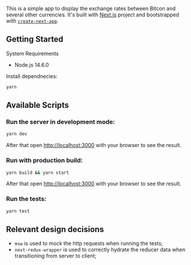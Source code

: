 This is a simple app to display the exchange rates between Bitcon and several other currencies. It's built with [Next.js](https://nextjs.org/) project and bootstrapped with [`create-next-app`](https://github.com/vercel/next.js/tree/canary/packages/create-next-app).

## Getting Started

System Requirements

 - Node.js 14.6.0

Install dependnecies:

```bash
yarn
```
## Available Scripts

### Run the server in development mode:

```bash
yarn dev
```

After that open [http://localhost:3000](http://localhost:3000) with your browser to see the result.

### Run with production build:
```bash
yarn build && yarn start
```

After that open [http://localhost:3000](http://localhost:3000) with your browser to see the result.

### Run the tests:
```bash
yarn test
```

## Relevant design decisions

- `msw` is used to mock the http requests when running the tests;
- `next-redux-wrapper` is used to correctly hydrate the reducer data when transitioning from server to client;